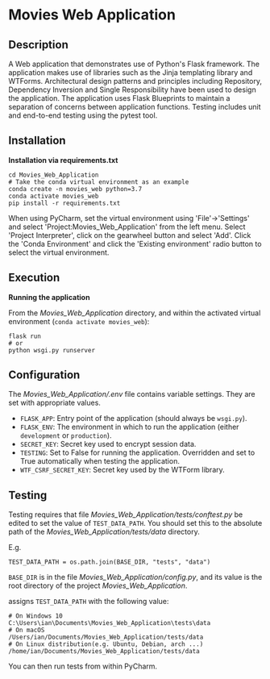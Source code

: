 # Movies Web Application

## Description

A Web application that demonstrates use of Python's Flask framework. The application makes use of libraries such as the Jinja templating library and WTForms. Architectural design patterns and principles including Repository, Dependency Inversion and Single Responsibility have been used to design the application. The application uses Flask Blueprints to maintain a separation of concerns between application functions. Testing includes unit and end-to-end testing using the pytest tool. 

## Installation

**Installation via requirements.txt**

```shell
cd Movies_Web_Application
# Take the conda virtual environment as an example
conda create -n movies_web python=3.7
conda activate movies_web
pip install -r requirements.txt
```

When using PyCharm, set the virtual environment using 'File'->'Settings' and select 'Project:Movies_Web_Application' from the left menu. Select 'Project Interpreter', click on the gearwheel button and select 'Add'. Click the 'Conda Environment' and click the 'Existing environment' radio button to select the virtual environment. 

## Execution

**Running the application**

From the *Movies_Web_Application* directory, and within the activated virtual environment (`conda activate movies_web`):

````shell
flask run
# or 
python wsgi.py runserver
````


## Configuration

The *Movies_Web_Application/.env* file contains variable settings. They are set with appropriate values.

* `FLASK_APP`: Entry point of the application (should always be `wsgi.py`).
* `FLASK_ENV`: The environment in which to run the application (either `development` or `production`).
* `SECRET_KEY`: Secret key used to encrypt session data.
* `TESTING`: Set to False for running the application. Overridden and set to True automatically when testing the application.
* `WTF_CSRF_SECRET_KEY`: Secret key used by the WTForm library.


## Testing

Testing requires that file *Movies_Web_Application/tests/conftest.py* be edited to set the value of `TEST_DATA_PATH`. You should set this to the absolute path of the *Movies_Web_Application/tests/data* directory. 

E.g. 

`TEST_DATA_PATH = os.path.join(BASE_DIR, "tests", "data")`

`BASE_DIR` is in the file *Movies_Web_Application/config.py*, and its value is the root directory of the project *Movies_Web_Application*.

assigns `TEST_DATA_PATH` with the following value:

```shell
# On Windows 10
C:\Users\ian\Documents\Movies_Web_Application\tests\data
# On macOS
/Users/ian/Documents/Movies_Web_Application/tests/data
# On Linux distribution(e.g. Ubuntu, Debian, arch ...)
/home/ian/Documents/Movies_Web_Application/tests/data
```

You can then run tests from within PyCharm.

 

